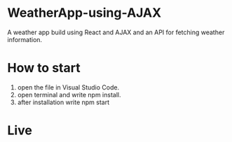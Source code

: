 # WeatherApp-using-AJAX
A weather app build using React and AJAX and an API for fetching weather information.

# How to start
1. open the file in Visual Studio Code.
2. open terminal and write npm install.
3. after installation write npm start

# Live 


